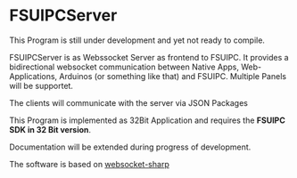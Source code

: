 <h1>FSUIPCServer</h1>

This Program is still under development and yet not ready to compile.

FSUIPCServer is as Webssocket Server as frontend to FSUIPC.
It provides a bidirectional websocket communication between Native Apps, Web-Applications, Arduinos (or something like that)  and FSUIPC.
Multiple Panels will be supportet.

The clients will communicate with the server via JSON Packages

This Program is implemented as 32Bit Application and requires the <b>FSUIPC SDK in 32 Bit version</b>. 

Documentation will be extended during progress of development.

The software is based on <a href="https://github.com/sta/websocket-sharp" target="_blank">websocket-sharp</a>
